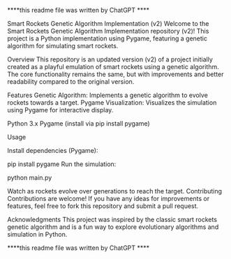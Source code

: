 ****this readme file was written by ChatGPT ****

Smart Rockets Genetic Algorithm Implementation (v2)
Welcome to the Smart Rockets Genetic Algorithm Implementation repository (v2)! This project is a Python implementation using Pygame, featuring a genetic algorithm for simulating smart rockets.

Overview
This repository is an updated version (v2) of a project initially created as a playful emulation of smart rockets using a genetic algorithm. The core functionality remains the same, but with improvements and better readability compared to the original version.

Features
Genetic Algorithm: Implements a genetic algorithm to evolve rockets towards a target.
Pygame Visualization: Visualizes the simulation using Pygame for interactive display.

Python 3.x
Pygame (install via pip install pygame)

Usage

Install dependencies (Pygame):

pip install pygame
Run the simulation:


python main.py

Watch as rockets evolve over generations to reach the target.
Contributing
Contributions are welcome! If you have any ideas for improvements or features, feel free to fork this repository and submit a pull request.


Acknowledgments
This project was inspired by the classic smart rockets genetic algorithm and is a fun way to explore evolutionary algorithms and simulation in Python.

****this readme file was written by ChatGPT ****
